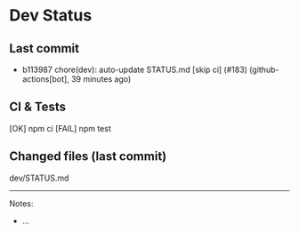 # Dev Status

## Last commit
- b113987 chore(dev): auto-update STATUS.md [skip ci] (#183) (github-actions[bot], 39 minutes ago)
## CI & Tests
[OK] npm ci
[FAIL] npm test

## Changed files (last commit)
dev/STATUS.md

---
Notes:
- ...

